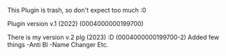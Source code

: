 This Plugin is trash, so don't expect too much :0

Plugin version v.1 (2022)
(0004000000199700)

There is my version v.2 plg (2023) :D
(0004000000199700-2)
Added few things
-Anti Bl
-Name Changer
Etc.
